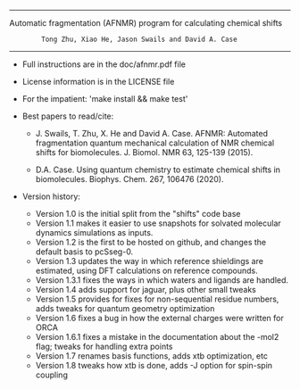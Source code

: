------------------------------------------------------------------------------
   Automatic fragmentation (AFNMR) program for calculating chemical shifts

            Tong Zhu, Xiao He, Jason Swails and David A. Case
------------------------------------------------------------------------------

* Full instructions are in the doc/afnmr.pdf file

* License information is in the LICENSE file

* For the impatient:  'make install && make test'

* Best papers to read/cite: 

  *  J. Swails, T. Zhu, X. He and David A. Case. 
       AFNMR: Automated fragmentation quantum mechanical 
       calculation of NMR chemical shifts for biomolecules. 
       J. Biomol. NMR 63, 125-139 (2015). 

  *  D.A. Case.  Using quantum chemistry to estimate chemical 
       shifts in biomolecules. Biophys. Chem. 267, 106476 (2020).


* Version history:
  * Version 1.0 is the initial split from the "shifts" code base
  * Version 1.1 makes it easier to use snapshots for solvated molecular 
       dynamics simulations as inputs.
  * Version 1.2 is the first to be hosted on github, and changes the 
       default basis to pcSseg-0.
  * Version 1.3 updates the way in which reference shieldings are estimated,
       using DFT calculations on reference compounds. 
  * Version 1.3.1 fixes the ways in which waters and ligands are handled.
  * Version 1.4 adds support for jaguar, plus other small tweaks
  * Version 1.5 provides for fixes for non-sequential residue numbers, adds
       tweaks for quantum geometry optimization
  * Version 1.6 fixes a bug in how the external charges were written for ORCA
  * Version 1.6.1 fixes a mistake in the documentation about the -mol2 flag;
       tweaks for handling extra points
  * Version 1.7 renames basis functions, adds xtb optimization, etc
  * Version 1.8 tweaks how xtb is done, adds -J option for spin-spin coupling
